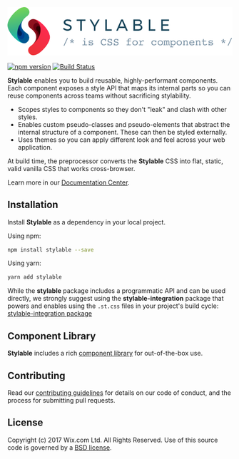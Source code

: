 ![Stylable CSS for Components](./site/branding/logo/SVG/96-logo-horizontal.svg)

[![npm version](https://badge.fury.io/js/stylable.svg)](https://www.npmjs.com/package/stylable)
[![Build Status](https://travis-ci.org/wix/stylable.svg?branch=master)](https://travis-ci.org/wix/stylable)

**Stylable** enables you to build reusable, highly-performant components. Each component exposes a style API that maps its internal parts so you can reuse components across teams without sacrificing stylability.

* Scopes styles to components so they don't "leak" and clash with other styles.
* Enables custom pseudo-classes and pseudo-elements that abstract the internal structure of a component. These can then be styled externally.
* Uses themes so you can apply different look and feel across your web application.

At build time, the preprocessor converts the **Stylable** CSS into flat, static, valid vanilla CSS that works cross-browser.

Learn more in our [Documentation Center](https://wix.github.io/stylable/).

<!-- ## Code Example -->

## Installation

Install **Stylable** as a dependency in your local project.

Using npm:
```bash
npm install stylable --save
```
Using yarn:
```bash
yarn add stylable
```

While the **stylable** package includes a programmatic API and can be used directly, we strongly suggest using
the **stylable-integration** package that powers and enables using the `.st.css` files in your project's build cycle: [stylable-integration package](https://github.com/wixplosives/stylable-integration)

## Component Library

**Stylable** includes a rich [component library](https://github.com/wix/stylable-components) for out-of-the-box use.

## Contributing

Read our [contributing guidelines](./CONTRIBUTING.md) for details on our code of conduct, and the process for submitting pull requests.

## License

Copyright (c) 2017 Wix.com Ltd. All Rights Reserved. Use of this source code is governed by a [BSD license](./LICENSE.md).
